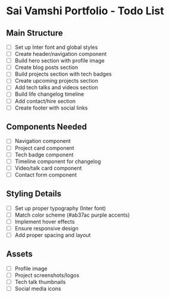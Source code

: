 # Sai Vamshi Portfolio - Todo List

## Main Structure

- [ ] Set up Inter font and global styles
- [ ] Create header/navigation component
- [ ] Build hero section with profile image
- [ ] Create blog posts section
- [ ] Build projects section with tech badges
- [ ] Create upcoming projects section
- [ ] Add tech talks and videos section
- [ ] Build life changelog timeline
- [ ] Add contact/hire section
- [ ] Create footer with social links

## Components Needed

- [ ] Navigation component
- [ ] Project card component
- [ ] Tech badge component
- [ ] Timeline component for changelog
- [ ] Video/talk card component
- [ ] Contact form component

## Styling Details

- [ ] Set up proper typography (Inter font)
- [ ] Match color scheme (#ab37ac purple accents)
- [ ] Implement hover effects
- [ ] Ensure responsive design
- [ ] Add proper spacing and layout

## Assets

- [ ] Profile image
- [ ] Project screenshots/logos
- [ ] Tech talk thumbnails
- [ ] Social media icons
